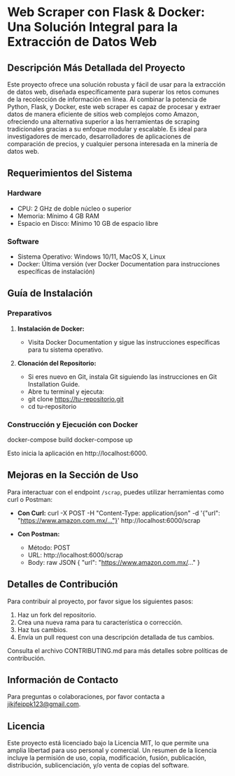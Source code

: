 # Web Scraper con Flask & Docker: Una Solución Integral para la Extracción de Datos Web

## Descripción Más Detallada del Proyecto

Este proyecto ofrece una solución robusta y fácil de usar para la extracción de datos web, diseñada específicamente para superar los retos comunes de la recolección de información en línea. Al combinar la potencia de Python, Flask, y Docker, este web scraper es capaz de procesar y extraer datos de manera eficiente de sitios web complejos como Amazon, ofreciendo una alternativa superior a las herramientas de scraping tradicionales gracias a su enfoque modular y escalable. Es ideal para investigadores de mercado, desarrolladores de aplicaciones de comparación de precios, y cualquier persona interesada en la minería de datos web.

## Requerimientos del Sistema

### Hardware

- CPU: 2 GHz de doble núcleo o superior
- Memoria: Mínimo 4 GB RAM
- Espacio en Disco: Mínimo 10 GB de espacio libre

### Software

- Sistema Operativo: Windows 10/11, MacOS X, Linux
- Docker: Última versión (ver Docker Documentation para instrucciones específicas de instalación)

## Guía de Instalación

### Preparativos

1. **Instalación de Docker:**
   - Visita Docker Documentation y sigue las instrucciones específicas para tu sistema operativo.

2. **Clonación del Repositorio:**
   - Si eres nuevo en Git, instala Git siguiendo las instrucciones en Git Installation Guide.
   - Abre tu terminal y ejecuta:
   - git clone https://tu-repositorio.git
   - cd tu-repositorio

### Construcción y Ejecución con Docker

docker-compose build
docker-compose up

Esto inicia la aplicación en http://localhost:6000.

## Mejoras en la Sección de Uso

Para interactuar con el endpoint `/scrap`, puedes utilizar herramientas como curl o Postman:

- **Con Curl:**
  curl -X POST -H "Content-Type: application/json" -d '{"url": "https://www.amazon.com.mx/..."}' http://localhost:6000/scrap

- **Con Postman:**
  - Método: POST
  - URL: http://localhost:6000/scrap
  - Body: raw JSON
    {
      "url": "https://www.amazon.com.mx/..."
    }


## Detalles de Contribución

Para contribuir al proyecto, por favor sigue los siguientes pasos:

1. Haz un fork del repositorio.
2. Crea una nueva rama para tu característica o corrección.
3. Haz tus cambios.
4. Envía un pull request con una descripción detallada de tus cambios.

Consulta el archivo CONTRIBUTING.md para más detalles sobre políticas de contribución.

## Información de Contacto

Para preguntas o colaboraciones, por favor contacta a jikjfeippk123@gmail.com.

## Licencia

Este proyecto está licenciado bajo la Licencia MIT, lo que permite una amplia libertad para uso personal y comercial. Un resumen de la licencia incluye la permisión de uso, copia, modificación, fusión, publicación, distribución, sublicenciación, y/o venta de copias del software.

